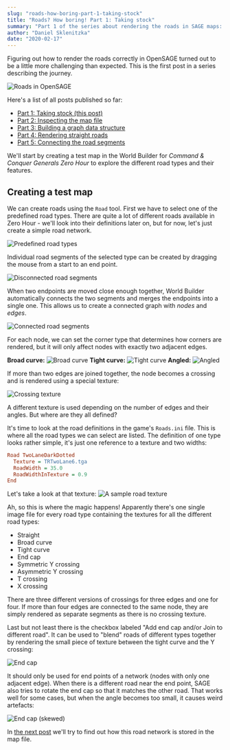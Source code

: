 ```yaml
---
slug: "roads-how-boring-part-1-taking-stock"
title: "Roads? How boring! Part 1: Taking stock"
summary: "Part 1 of the series about rendering the roads in SAGE maps: Exploring the different road types"
author: "Daniel Sklenitzka"
date: "2020-02-17"
---
```


Figuring out how to render the roads correctly in OpenSAGE turned out to be a little more challenging than expected. This is the first post in a series describing the journey.

![Roads in OpenSAGE](./open_sage_roads.jpg)

Here's a list of all posts published so far:

* [Part 1: Taking stock (this post)](/blog/roads-how-boring-part-1-taking-stock)
* [Part 2: Inspecting the map file](/blog/roads-how-boring-part-2-inspecting-the-map-file)
* [Part 3: Building a graph data structure](/blog/roads-how-boring-part-3-building-a-graph-data-structure)
* [Part 4: Rendering straight roads](/blog/roads-how-boring-part-4-rendering-straight-roads)
* [Part 5: Connecting the road segments](/blog/roads-how-boring-part-5-connecting-the-road-segments)

We'll start by creating a test map in the World Builder for _Command & Conquer Generals Zero Hour_ to explore the different road types and their features.

## Creating a test map

We can create roads using the `Road` tool. First we have to select one of the predefined road types. There are quite a lot of different roads available in Zero Hour - we'll look into their definitions later on, but for now, let's just create a simple road network.

![Predefined road types](./road_types.png)

Individual road segments of the selected type can be created by dragging the mouse from a start to an end point.

![Disconnected road segments](./disconnected_roads.png)

When two endpoints are moved close enough together, World Builder automatically connects the two segments and merges the endpoints into a single one. This allows us to create a connected graph with _nodes_ and _edges_.

![Connected road segments](./connected_roads.png)

For each node, we can set the corner type that determines how corners are rendered, but it will only affect nodes with exactly two adjacent edges.

**Broad curve:**
![Broad curve](./broad_curve.png)
**Tight curve:**
![Tight curve](./tight_curve.png)
**Angled:**
![Angled](./angled.png)

If more than two edges are joined together, the node becomes a crossing and is rendered using a special texture:

![Crossing texture](./crossing.png)

A different texture is used depending on the number of edges and their angles. But where are they all defined?

It's time to look at the road definitions in the game's `Roads.ini` file. This is where all the road types we can select are listed. The definition of one type looks rather simple, it's just one reference to a texture and two widths:

```ini
Road TwoLaneDarkDotted
  Texture = TRTwoLane6.tga
  RoadWidth = 35.0
  RoadWidthInTexture = 0.9
End
```

Let's take a look at that texture:
![A sample road texture](./texture.png)

Ah, so this is where the magic happens! Apparently there's one single image file for every road type containing the textures for all the different road types:

* Straight
* Broad curve
* Tight curve
* End cap
* Symmetric Y crossing
* Asymmetric Y crossing
* T crossing
* X crossing

There are three different versions of crossings for three edges and one for four. If more than four edges are connected to the same node, they are simply rendered as separate segments as there is no crossing texture.

Last but not least there is the checkbox labeled "Add end cap and/or Join to different road". It can be used to "blend" roads of different types together by rendering the small piece of texture between the tight curve and the Y crossing:

![End cap](./end_cap.png)

It should only be used for end points of a network (nodes with only one adjacent edge). When there is a different road near the end point, SAGE also tries to rotate the end cap so that it matches the other road. That works well for some cases, but when the angle becomes too small, it causes weird artefacts:

![End cap (skewed)](./end_cap_skewed.png)

In [the next post](/blog/roads-how-boring-part-2-inspecting-the-map-file) we'll try to find out how this road network is stored in the map file.